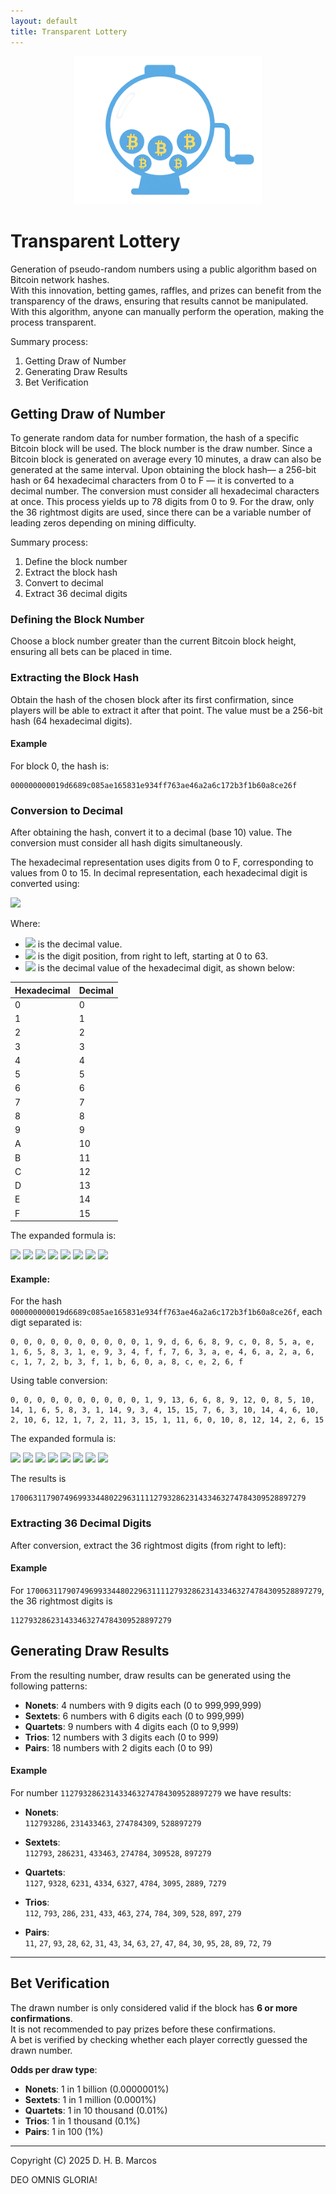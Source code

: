 ```yaml
---
layout: default
title: Transparent Lottery
---
```


<p align="center">
  <img src="transparent-lottery.png" alt="Transparent Lottery Logo" width="300">
</p>

# Transparent Lottery

Generation of pseudo-random numbers using a public algorithm based on Bitcoin network hashes.  
With this innovation, betting games, raffles, and prizes can benefit from the transparency of the draws, ensuring that results cannot be manipulated. With this algorithm, anyone can manually perform the operation, making the process transparent.

Summary process:

1. Getting Draw of Number
2. Generating Draw Results
3. Bet Verification

## Getting Draw of Number

To generate random data for number formation, the hash of a specific Bitcoin block will be used. The block number is the draw number. Since a Bitcoin block is generated on average every 10 minutes, a draw can also be generated at the same interval. Upon obtaining the block hash— a 256-bit hash or 64 hexadecimal characters from 0 to F — it is converted to a decimal number. The conversion must consider all hexadecimal characters at once. This process yields up to 78 digits from 0 to 9. For the draw, only the 36 rightmost digits are used, since there can be a variable number of leading zeros depending on mining difficulty.

Summary process:

1. Define the block number  
2. Extract the block hash  
3. Convert to decimal  
4. Extract 36 decimal digits


### Defining the Block Number

Choose a block number greater than the current Bitcoin block height, ensuring all bets can be placed in time.

### Extracting the Block Hash

Obtain the hash of the chosen block after its first confirmation, since players will be able to extract it after that point. The value must be a 256-bit hash (64 hexadecimal digits).

#### Example
For block 0, the hash is:

```
000000000019d6689c085ae165831e934ff763ae46a2a6c172b3f1b60a8ce26f
```

### Conversion to Decimal

After obtaining the hash, convert it to a decimal (base 10) value. The conversion must consider all hash digits simultaneously.

The hexadecimal representation uses digits from 0 to F, corresponding to values from 0 to 15. In decimal representation, each hexadecimal digit is converted using:

![](https://latex.codecogs.com/svg.image?d=\sum_{i=0}^{i=(64-1)}h_i\cdot&space;16^i)

Where:
- ![](https://latex.codecogs.com/svg.image?d) is the decimal value.
- ![](https://latex.codecogs.com/svg.image?i) is the digit position, from right to left, starting at 0 to 63.
- ![](https://latex.codecogs.com/svg.image?h_i) is the decimal value of the hexadecimal digit, as shown below:

| Hexadecimal | Decimal |
|-------------|---------|
| 0           | 0       |
| 1           | 1       |
| 2           | 2       |
| 3           | 3       |
| 4           | 4       |
| 5           | 5       |
| 6           | 6       |
| 7           | 7       |
| 8           | 8       |
| 9           | 9       |
| A           | 10      |
| B           | 11      |
| C           | 12      |
| D           | 13      |
| E           | 14      |
| F           | 15      |

The expanded formula is:

![](https://latex.codecogs.com/svg.image?d=h_{0}\cdot16^0&plus;h_{1}\cdot16^1&plus;h_{2}\cdot16^2&plus;h_{3}\cdot16^3&plus;h_{4}\cdot16^4&plus;h_{5}\cdot16^5&plus;h_{6}\cdot16^6&plus;h_{7}\cdot16^7)
![](https://latex.codecogs.com/svg.image?&plus;h_{8}\cdot16^8&plus;h_{9}\cdot16^9&plus;h_{10}\cdot16^{10}&plus;h_{11}\cdot16^{11}&plus;h_{12}\cdot16^{12}&plus;h_{13}\cdot16^{13}&plus;h_{14}\cdot16^{14}&plus;h_{15}\cdot16^{15})
![](https://latex.codecogs.com/svg.image?&plus;h_{16}\cdot16^{16}&plus;h_{17}\cdot16^{17}&plus;h_{18}\cdot16^{18}&plus;h_{19}\cdot16^{19}&plus;h_{20}\cdot16^{20}&plus;h_{21}\cdot16^{21}&plus;h_{22}\cdot16^{22}&plus;h_{23}\cdot16^{23})
![](https://latex.codecogs.com/svg.image?&plus;h_{24}\cdot16^{24}&plus;h_{25}\cdot16^{25}&plus;h_{26}\cdot16^{26}&plus;h_{27}\cdot16^{27}&plus;h_{28}\cdot16^{28}&plus;h_{29}\cdot16^{29}&plus;h_{30}\cdot16^{30}&plus;h_{31}\cdot16^{31})
![](https://latex.codecogs.com/svg.image?&plus;h_{32}\cdot16^{32}&plus;h_{33}\cdot16^{33}&plus;h_{34}\cdot16^{34}&plus;h_{35}\cdot16^{35}&plus;h_{36}\cdot16^{36}&plus;h_{37}\cdot16^{37}&plus;h_{38}\cdot16^{38}&plus;h_{39}\cdot16^{39})
![](https://latex.codecogs.com/svg.image?&plus;h_{40}\cdot16^{40}&plus;h_{41}\cdot16^{41}&plus;h_{42}\cdot16^{42}&plus;h_{43}\cdot16^{43}&plus;h_{44}\cdot16^{44}&plus;h_{45}\cdot16^{45}&plus;h_{46}\cdot16^{46}&plus;h_{47}\cdot16^{47})
![](https://latex.codecogs.com/svg.image?&plus;h_{48}\cdot16^{48}&plus;h_{49}\cdot16^{49}&plus;h_{50}\cdot16^{50}&plus;h_{51}\cdot16^{51}&plus;h_{52}\cdot16^{52}&plus;h_{53}\cdot16^{53}&plus;h_{54}\cdot16^{54}&plus;h_{55}\cdot16^{55})
![](https://latex.codecogs.com/svg.image?&plus;h_{56}\cdot16^{56}&plus;h_{57}\cdot16^{57}&plus;h_{58}\cdot16^{58}&plus;h_{59}\cdot16^{59}&plus;h_{60}\cdot16^{60}&plus;h_{61}\cdot16^{61}&plus;h_{62}\cdot16^{62}&plus;h_{63}\cdot16^{63})

#### Example:  

For the hash `000000000019d6689c085ae165831e934ff763ae46a2a6c172b3f1b60a8ce26f`, each digt separated is:

```
0, 0, 0, 0, 0, 0, 0, 0, 0, 0, 1, 9, d, 6, 6, 8, 9, c, 0, 8, 5, a, e, 1, 6, 5, 8, 3, 1, e, 9, 3, 4, f, f, 7, 6, 3, a, e, 4, 6, a, 2, a, 6, c, 1, 7, 2, b, 3, f, 1, b, 6, 0, a, 8, c, e, 2, 6, f
```

Using table conversion:

```
0, 0, 0, 0, 0, 0, 0, 0, 0, 0, 1, 9, 13, 6, 6, 8, 9, 12, 0, 8, 5, 10, 14, 1, 6, 5, 8, 3, 1, 14, 9, 3, 4, 15, 15, 7, 6, 3, 10, 14, 4, 6, 10, 2, 10, 6, 12, 1, 7, 2, 11, 3, 15, 1, 11, 6, 0, 10, 8, 12, 14, 2, 6, 15
```

The expanded formula is:

![](https://latex.codecogs.com/svg.image?d=0\cdot16^0&plus;0\cdot16^1&plus;0\cdot16^2&plus;0\cdot16^3&plus;0\cdot16^4&plus;0\cdot16^5&plus;0\cdot16^6&plus;0\cdot16^7)
![](https://latex.codecogs.com/svg.image?&plus;0\cdot16^8&plus;0\cdot16^9&plus;1\cdot16^{10}&plus;9\cdot16^{11}&plus;13\cdot16^{12}&plus;6\cdot16^{13}&plus;6\cdot16^{14}&plus;8\cdot16^{15})
![](https://latex.codecogs.com/svg.image?&plus;9\cdot16^{16}&plus;12\cdot16^{17}&plus;0\cdot16^{18}&plus;8\cdot16^{19}&plus;5\cdot16^{20}&plus;10\cdot16^{21}&plus;14\cdot16^{22}&plus;1\cdot16^{23})
![](https://latex.codecogs.com/svg.image?&plus;6\cdot16^{24}&plus;5\cdot16^{25}&plus;8\cdot16^{26}&plus;3\cdot16^{27}&plus;1\cdot16^{28}&plus;14\cdot16^{29}&plus;9\cdot16^{30}&plus;3\cdot16^{31})
![](https://latex.codecogs.com/svg.image?&plus;4\cdot16^{32}&plus;15\cdot16^{33}&plus;15\cdot16^{34}&plus;7\cdot16^{35}&plus;6\cdot16^{36}&plus;3\cdot16^{37}&plus;10\cdot16^{38}&plus;14\cdot16^{39})
![](https://latex.codecogs.com/svg.image?&plus;4\cdot16^{40}&plus;6\cdot16^{41}&plus;10\cdot16^{42}&plus;2\cdot16^{43}&plus;10\cdot16^{44}&plus;6\cdot16^{45}&plus;12\cdot16^{46}&plus;1\cdot16^{47})
![](https://latex.codecogs.com/svg.image?&plus;7\cdot16^{48}&plus;2\cdot16^{49}&plus;11\cdot16^{50}&plus;3\cdot16^{51}&plus;15\cdot16^{52}&plus;1\cdot16^{53}&plus;11\cdot16^{54}&plus;6\cdot16^{55})
![](https://latex.codecogs.com/svg.image?&plus;0\cdot16^{56}&plus;10\cdot16^{57}&plus;8\cdot16^{58}&plus;12\cdot16^{59}&plus;14\cdot16^{60}&plus;2\cdot16^{61}&plus;6\cdot16^{62}&plus;15\cdot16^{63})

The results is

```
170063117907496993344802296311112793286231433463274784309528897279
```

### Extracting 36 Decimal Digits

After conversion, extract the 36 rightmost digits (from right to left):

#### Example

For `170063117907496993344802296311112793286231433463274784309528897279`, the 36 rightmost digits is

```
112793286231433463274784309528897279
```

## Generating Draw Results

From the resulting number, draw results can be generated using the following patterns:

- **Nonets**: 4 numbers with 9 digits each (0 to 999,999,999)  
- **Sextets**: 6 numbers with 6 digits each (0 to 999,999)  
- **Quartets**: 9 numbers with 4 digits each (0 to 9,999)  
- **Trios**: 12 numbers with 3 digits each (0 to 999)  
- **Pairs**: 18 numbers with 2 digits each (0 to 99)

#### Example

For number `112793286231433463274784309528897279` we have results:

- **Nonets**:  
  `112793286`, `231433463`, `274784309`, `528897279`

- **Sextets**:  
  `112793`, `286231`, `433463`, `274784`, `309528`, `897279`

- **Quartets**:  
  `1127`, `9328`, `6231`, `4334`, `6327`, `4784`, `3095`, `2889`, `7279`

- **Trios**:  
  `112`, `793`, `286`, `231`, `433`, `463`, `274`, `784`, `309`, `528`, `897`, `279`

- **Pairs**:  
  `11`, `27`, `93`, `28`, `62`, `31`, `43`, `34`, `63`, `27`, `47`, `84`, `30`, `95`, `28`, `89`, `72`, `79`

---

## Bet Verification

The drawn number is only considered valid if the block has **6 or more confirmations**.  
It is not recommended to pay prizes before these confirmations.  
A bet is verified by checking whether each player correctly guessed the drawn number.

**Odds per draw type**:

- **Nonets**: 1 in 1 billion (0.0000001%)  
- **Sextets**: 1 in 1 million (0.0001%)  
- **Quartets**: 1 in 10 thousand (0.01%)  
- **Trios**: 1 in 1 thousand (0.1%)  
- **Pairs**: 1 in 100 (1%)

---
Copyright (C) 2025 D. H. B. Marcos

DEO OMNIS GLORIA!
